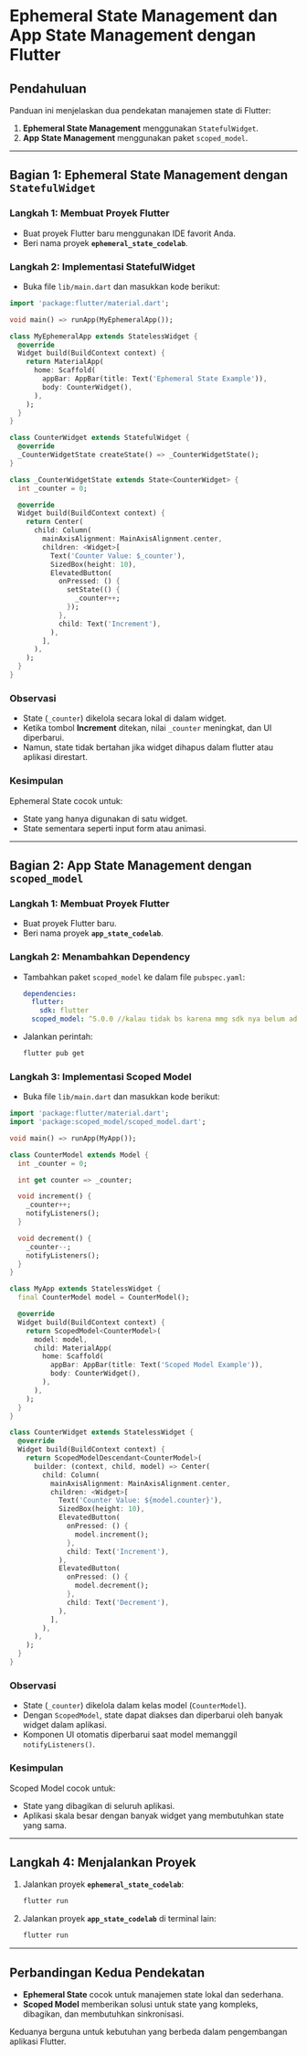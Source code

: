 
# Ephemeral State Management dan App State Management dengan Flutter

## **Pendahuluan**
Panduan ini menjelaskan dua pendekatan manajemen state di Flutter:
1. **Ephemeral State Management** menggunakan `StatefulWidget`.
2. **App State Management** menggunakan paket `scoped_model`.

---

## **Bagian 1: Ephemeral State Management dengan `StatefulWidget`**

### **Langkah 1: Membuat Proyek Flutter**
- Buat proyek Flutter baru menggunakan IDE favorit Anda.
- Beri nama proyek **`ephemeral_state_codelab`**.

### **Langkah 2: Implementasi StatefulWidget**
- Buka file `lib/main.dart` dan masukkan kode berikut:
```dart
import 'package:flutter/material.dart';

void main() => runApp(MyEphemeralApp());

class MyEphemeralApp extends StatelessWidget {
  @override
  Widget build(BuildContext context) {
    return MaterialApp(
      home: Scaffold(
        appBar: AppBar(title: Text('Ephemeral State Example')),
        body: CounterWidget(),
      ),
    );
  }
}

class CounterWidget extends StatefulWidget {
  @override
  _CounterWidgetState createState() => _CounterWidgetState();
}

class _CounterWidgetState extends State<CounterWidget> {
  int _counter = 0;

  @override
  Widget build(BuildContext context) {
    return Center(
      child: Column(
        mainAxisAlignment: MainAxisAlignment.center,
        children: <Widget>[
          Text('Counter Value: $_counter'),
          SizedBox(height: 10),
          ElevatedButton(
            onPressed: () {
              setState(() {
                _counter++;
              });
            },
            child: Text('Increment'),
          ),
        ],
      ),
    );
  }
}
```

### **Observasi**
- State (`_counter`) dikelola secara lokal di dalam widget.
- Ketika tombol **Increment** ditekan, nilai `_counter` meningkat, dan UI diperbarui.
- Namun, state tidak bertahan jika widget dihapus dalam flutter atau aplikasi direstart.

### **Kesimpulan**
Ephemeral State cocok untuk:
- State yang hanya digunakan di satu widget.
- State sementara seperti input form atau animasi.

---

## **Bagian 2: App State Management dengan `scoped_model`**

### **Langkah 1: Membuat Proyek Flutter**
- Buat proyek Flutter baru.
- Beri nama proyek **`app_state_codelab`**.

### **Langkah 2: Menambahkan Dependency**
- Tambahkan paket `scoped_model` ke dalam file `pubspec.yaml`:
  ```yaml
  dependencies:
    flutter:
      sdk: flutter
    scoped_model: ^5.0.0 //kalau tidak bs karena mmg sdk nya belum ada di versi itu ubah ke ^2.0.0
  ```
- Jalankan perintah:
  ```bash
  flutter pub get
  ```

### **Langkah 3: Implementasi Scoped Model**
- Buka file `lib/main.dart` dan masukkan kode berikut:
```dart
import 'package:flutter/material.dart';
import 'package:scoped_model/scoped_model.dart';

void main() => runApp(MyApp());

class CounterModel extends Model {
  int _counter = 0;

  int get counter => _counter;

  void increment() {
    _counter++;
    notifyListeners();
  }

  void decrement() {
    _counter--;
    notifyListeners();
  }
}

class MyApp extends StatelessWidget {
  final CounterModel model = CounterModel();

  @override
  Widget build(BuildContext context) {
    return ScopedModel<CounterModel>(
      model: model,
      child: MaterialApp(
        home: Scaffold(
          appBar: AppBar(title: Text('Scoped Model Example')),
          body: CounterWidget(),
        ),
      ),
    );
  }
}

class CounterWidget extends StatelessWidget {
  @override
  Widget build(BuildContext context) {
    return ScopedModelDescendant<CounterModel>(
      builder: (context, child, model) => Center(
        child: Column(
          mainAxisAlignment: MainAxisAlignment.center,
          children: <Widget>[
            Text('Counter Value: ${model.counter}'),
            SizedBox(height: 10),
            ElevatedButton(
              onPressed: () {
                model.increment();
              },
              child: Text('Increment'),
            ),
            ElevatedButton(
              onPressed: () {
                model.decrement();
              },
              child: Text('Decrement'),
            ),
          ],
        ),
      ),
    );
  }
}
```

### **Observasi**
- State (`_counter`) dikelola dalam kelas model (`CounterModel`).
- Dengan `ScopedModel`, state dapat diakses dan diperbarui oleh banyak widget dalam aplikasi.
- Komponen UI otomatis diperbarui saat model memanggil `notifyListeners()`.

### **Kesimpulan**
Scoped Model cocok untuk:
- State yang dibagikan di seluruh aplikasi.
- Aplikasi skala besar dengan banyak widget yang membutuhkan state yang sama.

---

## **Langkah 4: Menjalankan Proyek**
1. Jalankan proyek **`ephemeral_state_codelab`**:
   ```bash
   flutter run
   ```
2. Jalankan proyek **`app_state_codelab`** di terminal lain:
   ```bash
   flutter run
   ```

---

## **Perbandingan Kedua Pendekatan**
- **Ephemeral State** cocok untuk manajemen state lokal dan sederhana.
- **Scoped Model** memberikan solusi untuk state yang kompleks, dibagikan, dan membutuhkan sinkronisasi.

Keduanya berguna untuk kebutuhan yang berbeda dalam pengembangan aplikasi Flutter.
